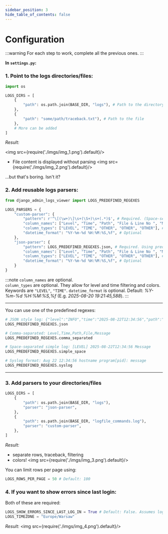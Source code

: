 ```yaml
---
sidebar_position: 3
hide_table_of_contents: false
---
```


# Configuration

:::warning
For each step to work, complete all the previous ones.
:::

**In `settings.py`:**

### 1. Point to the logs directories/files:

```python
import os

LOGS_DIRS = [
    {
        "path": os.path.join(BASE_DIR, "logs"), # Path to the directory
    },
    {
        "path": "some/path/traceback.txt"), # Path to the file
    },
    # More can be added
]
```

*Result:*

<img src={require('./imgs/img_1.png').default}/>

- File content is displayed without parsing
<img src={require('./imgs/img_2.png').default}/>

...but that's boring. Isn't it?

### 2. Add reusable logs parsers:

```python
from django_admin_logs_viewer import LOGS_PREDEFINED_REGEXES

LOGS_PARSERS = {
    "custom-parser": {
        "pattern": r'^\[(\w+)\]\s+(\S+)\s+(.*)$', # Required. (Space-separated simple log: [LEVEL] 2025-08-22T12:34:56 Message)
        "column_names": ["Level", "Time", "Path", "File & Line No ", "Message"], # Optional
        "column_types": ["LEVEL", "TIME", "OTHER", "OTHER", "OTHER"], # Optional
        "datetime_format": "%Y-%m-%d %H:%M:%S,%f", # Optional
    },
    "json-parser": {
        "pattern": LOGS_PREDEFINED_REGEXES.json, # Required. Using predefined regex
        "column_names": ["Level", "Time", "Path", "File & Line No ", "Message"], # Optional
        "column_types": ["LEVEL", "TIME", "OTHER", "OTHER", "OTHER"], # Optional
        "datetime_format": "%Y-%m-%d %H:%M:%S,%f", # Optional
    }
}
```

:::note
`column_names` are optional.  
`column_types` are optional. They allow for level and time filtering and colors. Keywords are `"LEVEL"`, `"TIME"`.
`datetime_format` is optional. Default: *%Y-%m-%d %H:%M:%S,%f* (E.g. *2025-08-20 19:21:45,588*).
:::

---
You can use one of the predefined regexes:
```python
# JSON style log: {"level":"INFO","time":"2025-08-22T12:34:56","path":"/app","file":"app.py","message":"Something happened"}
LOGS_PREDEFINED_REGEXES.json

# Comma-separated: Level,Time,Path,File,Message
LOGS_PREDEFINED_REGEXES.comma_separated

# Space-separated simple log: [LEVEL] 2025-08-22T12:34:56 Message
LOGS_PREDEFINED_REGEXES.simple_space

# Syslog format: Aug 22 12:34:56 hostname program[pid]: message
LOGS_PREDEFINED_REGEXES.syslog
```
---

### 3. Add parsers to your directories/files

```python
LOGS_DIRS = [
    {
        "path": os.path.join(BASE_DIR, "logs"),
        "parser": "json-parser",
    },
    {
        "path": os.path.join(BASE_DIR, "logfile_commands.log"),
        "parser": "custom-parser",
    },
]
```

*Result:*
- separate rows, traceback, filtering
- colors!
<img src={require('./imgs/img_3.png').default}/>

You can limit rows per page using:
```python
LOGS_ROWS_PER_PAGE = 50 # Default: 100
```

### 4. If you want to show errors since last login:

Both of these are required:
```python
LOGS_SHOW_ERRORS_SINCE_LAST_LOG_IN = True # Default: False. Assumes logs are ordered from older to newer. Can affect performance for large files.
LOGS_TIMEZONE = "Europe/Warsaw"
```

*Result:*
<img src={require('./imgs/img_4.png').default}/>
